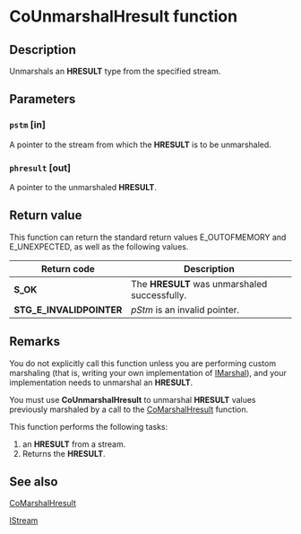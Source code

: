 # CoUnmarshalHresult function

## Description

Unmarshals an **HRESULT** type from the specified stream.

## Parameters

### `pstm` [in]

A pointer to the stream from which the **HRESULT** is to be unmarshaled.

### `phresult` [out]

A pointer to the unmarshaled **HRESULT**.

## Return value

This function can return the standard return values E_OUTOFMEMORY and E_UNEXPECTED, as well as the following values.

| Return code | Description |
| --- | --- |
| **S_OK** | The **HRESULT** was unmarshaled successfully. |
| **STG_E_INVALIDPOINTER** | *pStm* is an invalid pointer. |

## Remarks

You do not explicitly call this function unless you are performing custom marshaling (that is, writing your own implementation of [IMarshal](https://learn.microsoft.com/windows/desktop/api/objidl/nn-objidl-imarshal)), and your implementation needs to unmarshal an **HRESULT**.

You must use **CoUnmarshalHresult** to unmarshal **HRESULT** values previously marshaled by a call to the [CoMarshalHresult](https://learn.microsoft.com/windows/desktop/api/combaseapi/nf-combaseapi-comarshalhresult) function.

This function performs the following tasks:

1. an **HRESULT** from a stream.
2. Returns the **HRESULT**.

## See also

[CoMarshalHresult](https://learn.microsoft.com/windows/desktop/api/combaseapi/nf-combaseapi-comarshalhresult)

[IStream](https://learn.microsoft.com/windows/desktop/api/objidl/nn-objidl-istream)